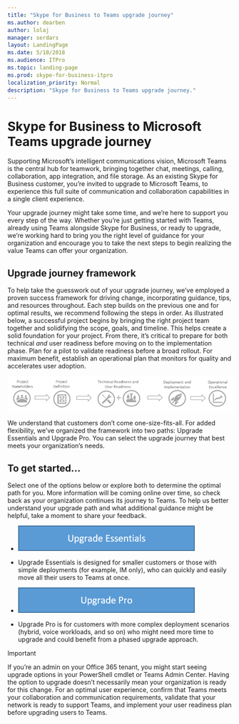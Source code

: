 ```yaml
---
title: "Skype for Business to Teams upgrade journey"
ms.author: dearben
author: lolaj
manager: serdars
layout: LandingPage
ms.date: 5/10/2018
ms.audience: ITPro
ms.topic: landing-page
ms.prod: skype-for-business-itpro
localization_priority: Normal
description: "Skype for Business to Teams upgrade journey."
---
```


# Skype for Business to Microsoft Teams upgrade journey


Supporting Microsoft’s intelligent communications vision, Microsoft Teams is the central hub for teamwork, bringing together chat, meetings, calling, collaboration, app integration, and file storage. As an existing Skype for Business customer, you’re invited to upgrade to Microsoft Teams, to experience this full suite of communication and collaboration capabilities in a single client experience.

Your upgrade journey might take some time, and we’re here to support you every step of the way. Whether you’re just getting started with Teams, already using Teams alongside Skype for Business, or ready to upgrade, we’re working hard to bring you the right level of guidance for your organization and encourage you to take the next steps to begin realizing the value Teams can offer your organization.

## Upgrade journey framework

To help take the guesswork out of your upgrade journey, we’ve employed a proven success framework for driving change, incorporating guidance, tips, and resources throughout. Each step builds on the previous one and for optimal results, we recommend following the steps in order. As illustrated below, a successful project begins by bringing the right project team together and solidifying the scope, goals, and timeline. This helps create a solid foundation for your project. From there, it’s critical to prepare for both technical _and_ user readiness before moving on to the implementation phase. Plan for a pilot to validate readiness before a broad rollout. For maximum benefit, establish an operational plan that monitors for quality and accelerates user adoption.

![Ensure your project is set up for success with the right project team. Define your project scope, goals and governance. Confirm both technical and user readiness. Execute your rollout plan. Maintain momentum to maximize results.](../media/upgrade-banner-main.png "Ensure your project is set up for success with the right project team > Define your project scope, goals and governance > Confirm both technical and user readiness > Execute your rollout plan > Maintain momentum to maximize results.")

We understand that customers don’t come one-size-fits-all. For added flexibility, we’ve organized the framework into two paths: Upgrade Essentials and Upgrade Pro. You can select the upgrade journey that best meets your organization’s needs.

## To get started...

Select one of the options below or explore both to determine the optimal path for you. More information will be coming online over time, so check back as your organization continues its journey to Teams. To help us better understand your upgrade path and what additional guidance might be helpful, take a moment to share your feedback.

<ul class="panelContent cardsW cols cols2">
    <li>
        <div class="cardSize">
            <div class="cardPadding">
                <div class="card">
                    <div class="cardImage">
                        <a href="https://review.docs.microsoft.com/en-us/MicrosoftTeams/upgrade-essentials?branch=Upgrade-working"><img src="../media/upgrade-to-teams-upgrade-essentials-icon.png?branch=Upgrade-working" alt="Designed for smaller organizations or those with simple deployments of Skype for Business (IM only or IM plus basic meeting functionality), the Upgrade Essentials checklist steps you through activities designed to quickly move your entire organization to Teams."></a>
                    </div>
                </div>
            </div>
        </div>
    </li>
    <li>
        <div class="cardSize">
            <div class="cardPadding">
                <div class="card">
                        <div class="cardText">
                           <p>Upgrade Essentials is designed for smaller customers or those with simple deployments (for example, IM only), who can quickly and easily move all their users to Teams at once.</p>
                        </div>
                    </div>
                </div>
            </div>
        </div>
    </li>
</ul>
<ul class="panelContent cardsW cols cols2">
    <li>
        <div class="cardSize">
            <div class="cardPadding">
                <div class="card">
                    <div class="cardImageText">
                        <a href="https://review.docs.microsoft.com/en-us/MicrosoftTeams/upgrade-pro?branch=Upgrade-working"><img src="../media/upgrade-to-teams-upgrade-pro-icon.png?branch=Upgrade-working" alt="Upgrade Pro is for customers with more complex deployment scenarios (hybrid, voice workloads, and so on) who might need more time to upgrade and could benefit from a phased upgrade approach."></a>
                    </div>
                </div>
            </div>
        </div>
    </li>
    <li>
        <div class="cardSize">
            <div class="cardPadding">
                <div class="card">
                    <div class="cardText">
                           <p>Upgrade Pro is for customers with more complex deployment scenarios (hybrid, voice workloads, and so on) who might need more time to upgrade and could benefit from a phased upgrade approach.</p>
                        </div>
                    </div>
                </div>
            </div>
        </div>
    </li>
</ul>

<!--
<table>
<tbody>
<tr><td><a href="https://review.docs.microsoft.com/en-us/MicrosoftTeams/upgrade-essentials?branch=Upgrade-working"><img src="../media/upgrade-to-teams-upgrade-essentials-icon.png?branch=Upgrade-working" alt="Designed for smaller organizations or those with simple deployments of Skype for Business (IM only or IM plus basic meeting functionality), the Upgrade Essentials checklist steps you through activities designed to quickly move your entire organization to Teams."></a></td>
<td>
<a href="https://review.docs.microsoft.com/en-us/MicrosoftTeams/upgrade-pro?branch=Upgrade-working"><img src="../media/upgrade-to-teams-upgrade-pro-icon.png?branch=Upgrade-working" alt="Designed for enterprise customers, or those with more tailored deployments such as hybrid or voice, the Upgrade Pro guide details technical and user readiness activities to better accommodate the unique attributes of an organization."></a></td></tr>
<tr><td>Upgrade Essentials is designed for smaller customers or those with simple deployments (for example, IM only), who can quickly and easily move all their users to Teams at once.</td><td>Upgrade Pro is for customers with more complex deployment scenarios (hybrid, voice workloads, and so on) who might need more time to upgrade and could benefit from a phased upgrade approach.</td></tbody></table>
-->


> [!Important]
> If you’re an admin on your Office 365 tenant, you might start seeing upgrade options in your PowerShell cmdlet or Teams Admin Center. Having the option to upgrade doesn’t necessarily mean your organization is ready for this change. For an optimal user experience, confirm that Teams meets your collaboration and communication requirements, validate that your network is ready to support Teams, and implement your user readiness plan before upgrading users to Teams.
